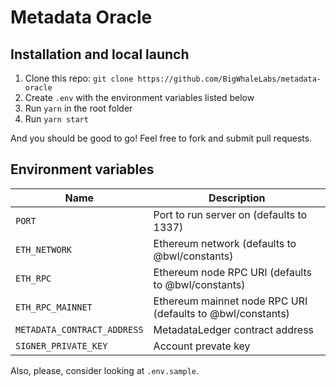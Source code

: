 # Metadata Oracle

## Installation and local launch

1. Clone this repo: `git clone https://github.com/BigWhaleLabs/metadata-oracle`
2. Create `.env` with the environment variables listed below
3. Run `yarn` in the root folder
4. Run `yarn start`

And you should be good to go! Feel free to fork and submit pull requests.

## Environment variables

| Name                        | Description                                                |
| --------------------------- | ---------------------------------------------------------- |
| `PORT`                      | Port to run server on (defaults to 1337)                   |
| `ETH_NETWORK`               | Ethereum network (defaults to @bwl/constants)              |
| `ETH_RPC`                   | Ethereum node RPC URI (defaults to @bwl/constants)         |
| `ETH_RPC_MAINNET`           | Ethereum mainnet node RPC URI (defaults to @bwl/constants) |
| `METADATA_CONTRACT_ADDRESS` | MetadataLedger contract address                            |
| `SIGNER_PRIVATE_KEY`        | Account prevate key                                        |

Also, please, consider looking at `.env.sample`.
